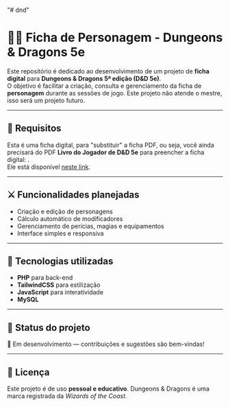"# dnd" 

# 🧙‍♂️ Ficha de Personagem - Dungeons & Dragons 5e

Este repositório é dedicado ao desenvolvimento de um projeto de **ficha digital** para **Dungeons & Dragons 5ª edição (D&D 5e)**.  
O objetivo é facilitar a criação, consulta e gerenciamento da ficha de **personagem** durante as sessões de jogo.
Este projeto não atende o mestre, isso será um projeto futuro.

---

## 📖 Requisitos
Esta é uma ficha digital, para "substituir" a ficha PDF, ou seja, você ainda precisará do PDF **Livro do Jogador de D&D 5e** para preencher a ficha digital:  .  
Ele está disponível [neste link](https://bibliotecaelfica.org/download/dd-5e-livro-do-jogador-fundo-brancocpf0vwogzqwz8gzdeddjkwpk/).

---

## ⚔️ Funcionalidades planejadas
- Criação e edição de personagens
- Cálculo automático de modificadores
- Gerenciamento de perícias, magias e equipamentos
- Interface simples e responsiva

---

## 🚀 Tecnologias utilizadas
- **PHP** para back-end  
- **TailwindCSS** para estilização  
- **JavaScript** para interatividade  
- **MySQL**

---

## 📌 Status do projeto
📍 Em desenvolvimento — contribuições e sugestões são bem-vindas!

---

## 📜 Licença
Este projeto é de uso **pessoal e educativo**. Dungeons & Dragons é uma marca registrada da *Wizards of the Coast*.
